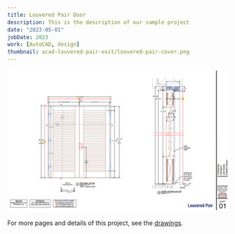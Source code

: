 ```yaml
---
title: Louvered Pair Door
description: This is the description of our sample project
date: "2023-05-01"
jobDate: 2023
work: [AutoCAD, design]
thumbnail: acad-louvered-pair-exit/louvered-pair-cover.png
---
```


[![Louvered Pair Door](louvered-pair-cover.png)](louvered-pair-cover.png)

For more pages and details of this project, see the [drawings](Louvered-Pair-Ext.pdf "drawings").